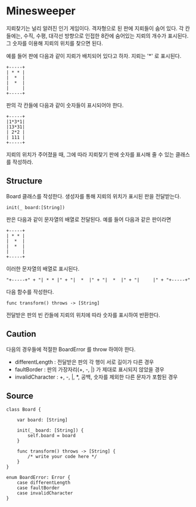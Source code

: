# Minesweeper

지뢰찾기는 널리 알려진 인기 게임이다. 격자형으로 된 판에 지뢰들이 숨어 있다. 각 칸들에는, 수직, 수평, 대각선 방향으로 인접한 8칸에 숨어있는 지뢰의 개수가 표시된다. 그 숫자를 이용해 지뢰의 위치를 찾으면 된다.

예를 들어 판에 다음과 같이 지뢰가 배치되어 있다고 하자. 지뢰는 '*' 로 표시된다.

    +-----+
    | * * |
    |  *  |
    |  *  |
    |     |
    +-----+

판의 각 칸들에 다음과 같이 숫자들이 표시되어야 한다.

    +-----+
    |1*3*1|
    |13*31|
    | 2*2 |
    | 111 |
    +-----+

지뢰의 위치가 주어졌을 때, 그에 따라 지뢰찾기 판에 숫자를 표시해 줄 수 있는 클래스를 작성하라.

## Structure

Board 클래스를 작성한다. 생성자를 통해 지뢰의 위치가 표시된 판을 전달받는다.

    init(_ board:[String])

판은 다음과 같이 문자열의 배열로 전달된다. 예를 들어 다음과 같은 판이라면

    +-----+
    | * * |
    |  *  |
    |  *  |
    |     |
    +-----+

이러한 문자열의 배열로 표시된다.

    "+-----+" + "| * * |" + "|  *  |" + "|  *  |" + "|     |" + "+-----+"

다음 함수를 작성한다.

    func transform() throws -> [String]

전달받은 판의 빈 칸들에 지뢰의 위치에 따라 숫자를 표시하여 반환한다.

## Caution

다음의 경우들에 적절한 BoardError 를 throw 하여야 한다.

* differentLength : 전달받은 판의 각 행이 서로 길이가 다른 경우
* faultBorder : 판의 가장자리(+, -, |) 가 제대로 표시되지 않았을 경우
* invalidCharacter : +, -, |, *, 공백, 숫자를 제외한 다른 문자가 포함된 경우

## Source

    class Board {

        var board: [String]

        init(_ board: [String]) {
            self.board = board
        }

        func transform() throws -> [String] {
            /* write your code here */
        }
    }

    enum BoardError: Error {
        case differentLength
        case faultBorder
        case invalidCharacter
    }
